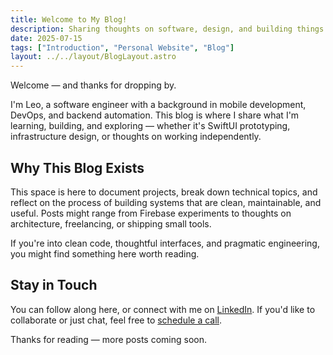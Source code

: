 ```yaml
---
title: Welcome to My Blog!
description: Sharing thoughts on software, design, and building things that last
date: 2025-07-15
tags: ["Introduction", "Personal Website", "Blog"]
layout: ../../layout/BlogLayout.astro
---
```


Welcome — and thanks for dropping by.

I'm Leo, a software engineer with a background in mobile development, DevOps, and backend automation. This blog is where I share what I'm learning, building, and exploring — whether it's SwiftUI prototyping, infrastructure design, or thoughts on working independently.

## Why This Blog Exists

This space is here to document projects, break down technical topics, and reflect on the process of building systems that are clean, maintainable, and useful. Posts might range from Firebase experiments to thoughts on architecture, freelancing, or shipping small tools.

If you're into clean code, thoughtful interfaces, and pragmatic engineering, you might find something here worth reading.

## Stay in Touch

You can follow along here, or connect with me on [LinkedIn](https://linkedin.com/in/leopoldlemmermann). If you'd like to collaborate or just chat, feel free to [schedule a call](/services#schedule-a-call).

Thanks for reading — more posts coming soon.